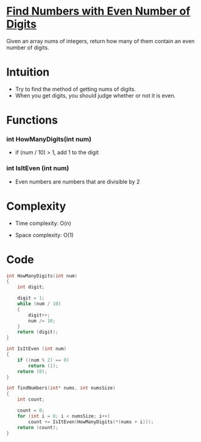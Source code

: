 # [Find Numbers with Even Number of Digits][link]
[link]: https://github.com/democracyKim/CS_Study/tree/main/LeetCode/arrays101/Find%20Numbers%20with%20Even%20Number%20of%20Digits "link"
Given an array nums of integers, return how many of them contain an even number of digits.

# Intuition
- Try to find the method of getting nums of digits.
- When you get digits, you should judge whether or not it is even.

# Functions
### int HowManyDigits(int num)
- if (num / 10) > 1, add 1 to the digit

### int IsItEven (int num)
- Even numbers are numbers that are divisible by 2

# Complexity
- Time complexity: O(n)

- Space complexity: O(1)

# Code
```c
int HowManyDigits(int num)
{
	int	digit;

	digit = 1;
	while (num / 10)
	{
		digit++;
		num /= 10;
	}
	return (digit);
}

int IsItEven (int num)
{
	if ((num % 2) == 0)
		return (1);
	return (0);
}

int findNumbers(int* nums, int numsSize)
{
	int count;

	count = 0;
	for (int i = 0; i < numsSize; i++)
		count += IsItEven(HowManyDigits(*(nums + i)));
	return (count);
}
```

